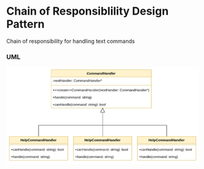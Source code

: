 # Chain of Responsiblility Design Pattern

Chain of responsibility for handling text commands

### UML

![UML Diagram](./UML/uml.png)

